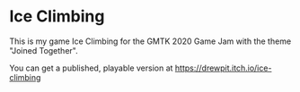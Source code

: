 # Ice Climbing
This is my game Ice Climbing for the GMTK 2020 Game Jam with the theme "Joined Together".

You can get a published, playable version at https://drewpit.itch.io/ice-climbing
